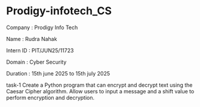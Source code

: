 # Prodigy-infotech_CS

Company : Prodigy Info Tech

Name : Rudra Nahak

Intern ID :  PIT/JUN25/11723

Domain : Cyber Security

Duration : 15th june 2025 to 15th july 2025


task-1 
Create a Python program that can encrypt and decrypt text using the Caesar Cipher algorithm. 
Allow users to input a message and a shift value to perform encryption and decryption.
